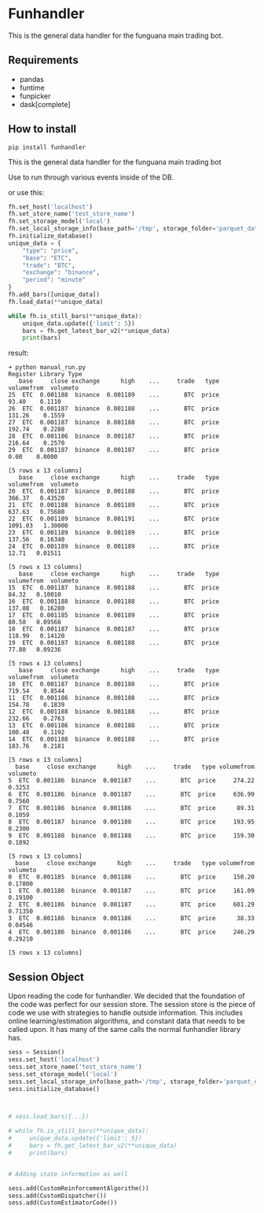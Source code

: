 # Funhandler
This is the general data handler for the funguana main trading bot.

## Requirements
- pandas
- funtime
- funpicker
- dask[complete]
## How to install
```
pip install funhandler
```
This is the general data handler for the funguana main trading bot

Use to run through various events inside of the DB.

or use this:
```python
fh.set_host('localhost')
fh.set_store_name('test_store_name')
fh.set_storage_model('local')
fh.set_local_storage_info(base_path='/tmp', storage_folder='parquet_data')
fh.initialize_database()
unique_data = {
    "type": "price",
    "base": "ETC",
    "trade": "BTC",
    "exchange": "binance",
    "period": "minute"
}
fh.add_bars([unique_data])
fh.load_data(**unique_data)

while fh.is_still_bars(**unique_data):
    unique_data.update({'limit': 5})
    bars = fh.get_latest_bar_v2(**unique_data)
    print(bars)
```

result:
```
➜ python manual_run.py
Register Library Type
   base     close exchange      high    ...     trade   type volumefrom  volumeto
25  ETC  0.001188  binance  0.001189    ...       BTC  price      93.40    0.1110
26  ETC  0.001187  binance  0.001188    ...       BTC  price     131.26    0.1559
27  ETC  0.001187  binance  0.001188    ...       BTC  price     192.74    0.2288
28  ETC  0.001186  binance  0.001187    ...       BTC  price     216.64    0.2570
29  ETC  0.001187  binance  0.001187    ...       BTC  price       0.00    0.0000

[5 rows x 13 columns]
   base     close exchange      high    ...     trade   type volumefrom  volumeto
20  ETC  0.001187  binance  0.001188    ...       BTC  price     366.37   0.43520
21  ETC  0.001188  binance  0.001189    ...       BTC  price     637.63   0.75680
22  ETC  0.001189  binance  0.001191    ...       BTC  price    1091.03   1.30000
23  ETC  0.001189  binance  0.001189    ...       BTC  price     137.56   0.16340
24  ETC  0.001189  binance  0.001189    ...       BTC  price      12.71   0.01511

[5 rows x 13 columns]
   base     close exchange      high    ...     trade   type volumefrom  volumeto
15  ETC  0.001187  binance  0.001188    ...       BTC  price      84.32   0.10010
16  ETC  0.001188  binance  0.001188    ...       BTC  price     137.08   0.16280
17  ETC  0.001185  binance  0.001189    ...       BTC  price      80.58   0.09568
18  ETC  0.001187  binance  0.001187    ...       BTC  price     118.99   0.14120
19  ETC  0.001187  binance  0.001188    ...       BTC  price      77.80   0.09236

[5 rows x 13 columns]
   base     close exchange      high    ...     trade   type volumefrom  volumeto
10  ETC  0.001187  binance  0.001188    ...       BTC  price     719.54    0.8544
11  ETC  0.001186  binance  0.001188    ...       BTC  price     154.78    0.1839
12  ETC  0.001188  binance  0.001188    ...       BTC  price     232.66    0.2763
13  ETC  0.001186  binance  0.001188    ...       BTC  price     100.48    0.1192
14  ETC  0.001188  binance  0.001188    ...       BTC  price     183.76    0.2181

[5 rows x 13 columns]
  base     close exchange      high    ...     trade   type volumefrom  volumeto
5  ETC  0.001186  binance  0.001187    ...       BTC  price     274.22    0.3253
6  ETC  0.001186  binance  0.001187    ...       BTC  price     636.99    0.7560
7  ETC  0.001186  binance  0.001186    ...       BTC  price      89.31    0.1059
8  ETC  0.001187  binance  0.001188    ...       BTC  price     193.95    0.2300
9  ETC  0.001188  binance  0.001188    ...       BTC  price     159.30    0.1892

[5 rows x 13 columns]
  base     close exchange      high    ...     trade   type volumefrom  volumeto
0  ETC  0.001185  binance  0.001186    ...       BTC  price     150.20   0.17800
1  ETC  0.001186  binance  0.001187    ...       BTC  price     161.09   0.19100
2  ETC  0.001186  binance  0.001187    ...       BTC  price     601.29   0.71350
3  ETC  0.001186  binance  0.001186    ...       BTC  price      38.33   0.04546
4  ETC  0.001186  binance  0.001186    ...       BTC  price     246.29   0.29210

[5 rows x 13 columns]
```


## Session Object

Upon reading the code for funhandler. We decided that the foundation of the code was perfect for our session store. The session store is the piece of code we use with strategies to handle outside information. This includes online learning/estimation algorithms, and constant data that needs to be called upon. It has many of the same calls the normal funhandler library has.

```python
sess = Session()
sess.set_host('localhost')
sess.set_store_name('test_store_name')
sess.set_storage_model('local')
sess.set_local_storage_info(base_path='/tmp', storage_folder='parquet_data')
sess.initialize_database()



# sess.load_bars({...})

# while fh.is_still_bars(**unique_data):
#     unique_data.update({'limit': 5})
#     bars = fh.get_latest_bar_v2(**unique_data)
#     print(bars)


# Adding state information as well

sess.add(CustomReinforcementAlgorithm())
sess.add(CustomDispatcher())
sess.add(CustomEstimatorCode())

```



